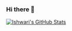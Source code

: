 ### Hi there 👋
[![Ishwari's GitHub Stats](https://github-readme-stats.vercel.app/api?username=IshwariRauniyar&hide=issues&count_private=true&show_icons=true&theme=light)](https://github.com/IshwariRauniyar)

<!--
**IshwariRauniyar/IshwariRauniyar** is a ✨ _special_ ✨ repository because its `README.md` (this file) appears on your GitHub profile.

Here are some ideas to get you started:

- 🔭 I’m currently working on ...
- 🌱 I’m currently learning ...
- 👯 I’m looking to collaborate on ...
- 🤔 I’m looking for help with ...
- 💬 Ask me about ...
- 📫 How to reach me: ...
- 😄 Pronouns: ...
- ⚡ Fun fact: ...
-->
